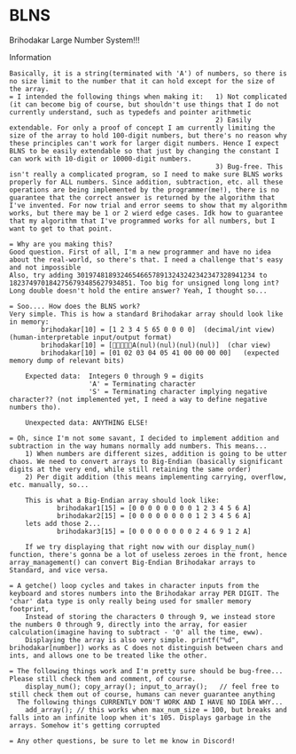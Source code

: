 # BLNS
Brihodakar Large Number System!!!

Information

    Basically, it is a string(terminated with 'A') of numbers, so there is no size limit to the number that it can hold except for the size of the array.
    = I intended the following things when making it:   1) Not complicated (it can become big of course, but shouldn't use things that I do not currently understand, such as typedefs and pointer arithmetic
                                                        2) Easily extendable. For only a proof of concept I am currently limiting the size of the array to hold 100-digit numbers, but there's no reason why these principles can't work for larger digit numbers. Hence I expect BLNS to be easily extendable so that just by changing the constant I can work with 10-digit or 10000-digit numbers.
                                                        3) Bug-free. This isn't really a complicated program, so I need to make sure BLNS works properly for ALL numbers. Since addition, subtraction, etc. all these operations are being implemented by the programmer(me!), there is no guarantee that the correct answer is returned by the algorithm that I've invented. For now trial and error seems to show that my algorithm works, but there may be 1 or 2 wierd edge cases. Idk how to guarantee that my algorithm that I've programmed works for all numbers, but I want to get to that point.

    = Why are you making this?
    Good question. First of all, I'm a new programmer and have no idea about the real-world, so there's that. I need a challenge that's easy and not impossible
    Also, try adding 301974818932465466578913243242342347328941234 to 1823749701842756793485627934851. Too big for unsigned long long int? Long double doesn't hold the entire answer? Yeah, I thought so...

    = Soo.... How does the BLNS work?
    Very simple. This is how a standard Brihodakar array should look like in memory:
            brihodakar[10] = [1 2 3 4 5 65 0 0 0 0]  (decimal/int view) (human-interpretable input/output format)
            brihodakar[10] = [A(nul)(nul)(nul)(nul)]  (char view)
            brihodakar[10] = [01 02 03 04 05 41 00 00 00 00]   (expected memory dump of relevant bits)

        Expected data:  Integers 0 through 9 = digits
                        'A' = Terminating character
                        'S' = Terminating character implying negative character?? (not implemented yet, I need a way to define negative numbers tho).

        Unexpected data: ANYTHING ELSE!

    = Oh, since I'm not some savant, I decided to implement addition and subtraction in the way humans normally add numbers. This means...
        1) When numbers are different sizes, addition is going to be utter chaos. We need to convert arrays to Big-Endian (basically significant digits at the very end, while still retaining the same order)
        2) Per digit addition (this means implementing carrying, overflow, etc. manually, so...

        This is what a Big-Endian array should look like:
                brihodakar1[15] = [0 0 0 0 0 0 0 0 1 2 3 4 5 6 A]
                brihodakar2[15] = [0 0 0 0 0 0 0 0 1 2 3 4 5 6 A]
        lets add those 2...
                brihodakar3[15] = [0 0 0 0 0 0 0 0 2 4 6 9 1 2 A]

        If we try displaying that right now with our display_num() function, there's gonna be a lot of useless zeroes in the front, hence array_management() can convert Big-Endian Brihodakar arrays to Standard, and vice versa.

    = A getche() loop cycles and takes in character inputs from the keyboard and stores numbers into the Brihodakar array PER DIGIT. The 'char' data type is only really being used for smaller memory footprint,
        Instead of storing the characters 0 through 9, we instead store the numbers 0 through 9, directly into the array, for easier calculation(imagine having to subtract - '0' all the time, eww).
        Displaying the array is also very simple. printf("%d", brihodakar[number]) works as C does not distinguish between chars and ints, and allows one to be treated like the other.

    = The following things work and I'm pretty sure should be bug-free... Please still check them and comment, of course.
        display_num(); copy_array(); input_to_array();   // feel free to still check them out of course, humans can never guarantee anything
      The following things CURRENTLY DON'T WORK AND I HAVE NO IDEA WHY...
        add_array(); // this works when max_num_size = 100, but breaks and falls into an infinite loop when it's 105. Displays garbage in the arrays. Somehow it's getting corrupted

    = Any other questions, be sure to let me know in Discord!
